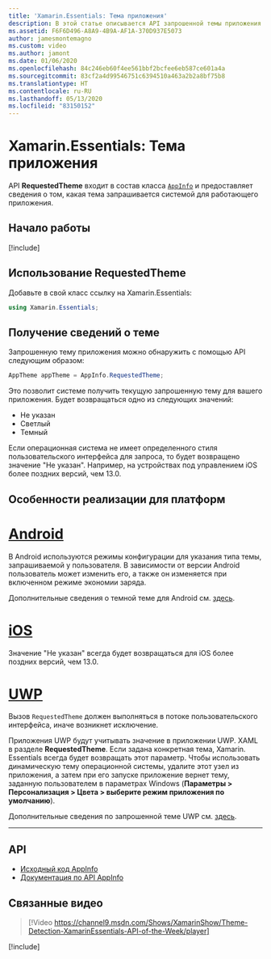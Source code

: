 ```yaml
---
title: 'Xamarin.Essentials: Тема приложения'
description: В этой статье описывается API запрошенной темы приложения в Xamarin.Essentials, где предоставляются сведения о том, какой стиль темы запрашивается для работающего приложения.
ms.assetid: F6F6D496-A8A9-4B9A-AF1A-370D937E5073
author: jamesmontemagno
ms.custom: video
ms.author: jamont
ms.date: 01/06/2020
ms.openlocfilehash: 84c246eb60f4ee561bbf2bcfee6eb587ce601a4a
ms.sourcegitcommit: 83cf2a4d99546751c6394510a463a2b2a8bf75b8
ms.translationtype: HT
ms.contentlocale: ru-RU
ms.lasthandoff: 05/13/2020
ms.locfileid: "83150152"
---
```

# <a name="xamarinessentials-app-theme"></a>Xamarin.Essentials: Тема приложения

API **RequestedTheme** входит в состав класса [`AppInfo`](app-information.md) и предоставляет сведения о том, какая тема запрашивается системой для работающего приложения.

## <a name="get-started"></a>Начало работы

[!include[](~/essentials/includes/get-started.md)]

## <a name="using-requestedtheme"></a>Использование RequestedTheme

Добавьте в свой класс ссылку на Xamarin.Essentials:

```csharp
using Xamarin.Essentials;
```

## <a name="obtaining-theme-information"></a>Получение сведений о теме

Запрошенную тему приложения можно обнаружить с помощью API следующим образом:

```csharp
AppTheme appTheme = AppInfo.RequestedTheme;

```

Это позволит системе получить текущую запрошенную тему для вашего приложения. Будет возвращаться одно из следующих значений:

* Не указан
* Светлый
* Темный

Если операционная система не имеет определенного стиля пользовательского интерфейса для запроса, то будет возвращено значение "Не указан". Например, на устройствах под управлением iOS более поздних версий, чем 13.0.


## <a name="platform-implementation-specifics"></a>Особенности реализации для платформ

# <a name="android"></a>[Android](#tab/android)

В Android используются режимы конфигурации для указания типа темы, запрашиваемой у пользователя. В зависимости от версии Android пользователь может изменить его, а также он изменяется при включенном режиме экономии заряда.

Дополнительные сведения о темной теме для Android см. [здесь](https://developer.android.com/guide/topics/ui/look-and-feel/darktheme).


# <a name="ios"></a>[iOS](#tab/ios)

Значение "Не указан" всегда будет возвращаться для iOS более поздних версий, чем 13.0. 


# <a name="uwp"></a>[UWP](#tab/uwp)

Вызов `RequestedTheme` должен выполняться в потоке пользовательского интерфейса, иначе возникнет исключение.

Приложения UWP будут учитывать значение в приложении UWP. XAML в разделе **RequestedTheme**. Если задана конкретная тема, Xamarin. Essentials всегда будет возвращать этот параметр. Чтобы использовать динамическую тему операционной системы, удалите этот узел из приложения, а затем при его запуске приложение вернет тему, заданную пользователем в параметрах Windows (**Параметры > Персонализация > Цвета > выберите режим приложения по умолчанию**).

Дополнительные сведения по запрошенной теме UWP см. [здесь](https://docs.microsoft.com/uwp/api/windows.ui.xaml.application.requestedtheme).

--------------

## <a name="api"></a>API

- [Исходный код AppInfo](https://github.com/xamarin/Essentials/tree/master/Xamarin.Essentials/AppInfo)
- [Документация по API AppInfo](xref:Xamarin.Essentials.AppInfo)

## <a name="related-video"></a>Связанные видео

> [!Video https://channel9.msdn.com/Shows/XamarinShow/Theme-Detection-XamarinEssentials-API-of-the-Week/player]

[!include[](~/essentials/includes/xamarin-show-essentials.md)]
